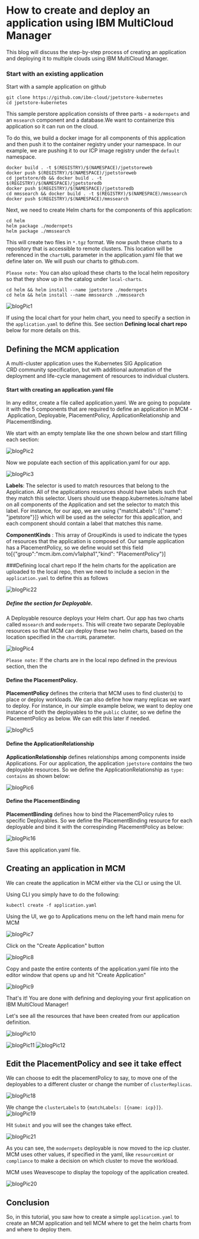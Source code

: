# How to create and deploy an application using IBM MultiCloud Manager


This blog will discuss the step-by-step process of creating an application and deploying it to multiple clouds using IBM MultiCloud Manager.


### Start with an existing application
Start with a sample application on github

    git clone https://github.com/ibm-cloud/jpetstore-kubernetes
    cd jpetstore-kubernetes

This sample perstore application consists of three parts - a `modernpets` and an `mssearch` component and a database.We want to containerize this application so it can run on the cloud. 

To do this, we build a docker image for all components of this application and then push it to the container registry under your namespace. In our example, we are pushing it to our ICP image registry under the `default` namespace.

    docker build . -t $(REGISTRY)/$(NAMESPACE)/jpetstoreweb
    docker push $(REGISTRY)/$(NAMESPACE)/jpetstoreweb
	cd jpetstore/db && docker build . -t $(REGISTRY)/$(NAMESPACE)/jpetstoredb
	docker push $(REGISTRY)/$(NAMESPACE)/jpetstoredb
    cd mmssearch && docker build . -t $(REGISTRY)/$(NAMESPACE)/mmssearch
	docker push $(REGISTRY)/$(NAMESPACE)/mmssearch


 Next, we need to create Helm charts for the components of this application:
    
    cd helm
    helm package ./modernpets
    helm package ./mmssearch

This will create two files in `*.tgz` format. We now push these charts to a repository that is accessible to remote clusters. This location will be referenced in the `chartURL` parameter in the application.yaml file that we define later on. We will push our charts to github.com.

`Please note:` You can also upload these charts to the local helm repository so that they show up in the catalog under `local-charts`.

    cd helm && helm install --name jpetstore ./modernpets
	cd helm && helm install --name mmssearch ./mmssearch

 ![blogPic1](./pics/blogPic1.png)

 If using the local chart for your helm chart, you need to specify a section in the `application.yaml` to define this. See section **Defining local chart repo** below for more details on this.



## Defining the MCM application

A multi-cluster application uses the Kubernetes SIG Application CRD community specification, but with additional automation of the deployment and life-cycle management of resources to individual clusters.


#### Start with creating an application.yaml file
In any editor, create a file called application.yaml. We are going to populate it with the 5 components that are required to define an application in MCM - Application, Deployable, PlacementPolicy, ApplicationRelationship and PlacementBinding. 

We start with an empty template like the one shown below and start filling each section:

![blogPic2](./pics/blogPic2.png)


Now we populate each section of this application.yaml for our app.

![blogPic3](./pics/blogPic3.png)

**Labels**: The selector is used to match resources that belong to the Application. All of the applications resources should have labels such that they match this selector. Users should use theapp.kubernetes.io/name label on all components of the Application and set the selector to match this label. For instance, for our app, we are using {"matchLabels": [{"name": "jpetstore"}]} which will be used as the selector for this application, and each component should contain a label that matches this name.

**ComponentKinds** : This array of GroupKinds is used to indicate the types of resources that the application is composed of. Our sample application  has a PlacementPolicy, so we define would set this field to[{"group":"mcm.ibm.com/v1alpha1","kind": "PlacementPolicy"}]



###Defining local chart repo
If the helm charts for the application are uploaded to the local repo, then we need to include a secion in the `application.yaml` to define this as follows

![blogPic22](./pics/blogPic22.png)


##### Define the section for Deployable. 
A Deployable resource deploys your Helm chart. Our app has two charts called `mssearch` and `modernpets`. This will create two separate Deployable resources so that MCM can deploy these two helm charts, based on the location specified in the `chartURL` parameter.

![blogPic4](./pics/blogPic4.png)

`Please note:` If the charts are in the local repo defined in the previous section, then the 




#### Define the PlacementPolicy. 
**PlacementPolicy** defines the criteria that MCM uses to find cluster(s) to place or deploy workloads. We can also define how many replicas we want to deploy. For instance, in our simple example below, we want to deploy one instance of both the deployables to the `public` cluster, so we define the PlacementPolicy as below. We can edit this later if needed.


![blogPic5](./pics/blogPic5.png)



#### Define the ApplicationRelationship 
**ApplicationRelationship** defines relationships among components inside Applications. For our application, the application `jpetstore` *contains* the two deployable resources. So we define the ApplicationRelationship as `type: contains` as shown below:

![blogPic6](./pics/blogPic6.png)


#### Define the PlacementBinding
**PlacementBinding** defines how to bind the PlacementPolicy rules to specific Deployables. So we define the PlacementBinding resource for each deployable and bind it with the correspinding PlacementPolicy as below:

![blogPic16](./pics/blogPic16.png)


Save this application.yaml file. 


## Creating an application in MCM
We can create the application in MCM either via the CLI or using the UI. 

Using CLI you simply have to do the following:


    kubectl create -f application.yaml


Using the UI, we go to Applications menu on the left hand main menu for MCM

![blogPic7](./pics/blogPic7.png)


Click on the "Create Application" button

![blogPic8](./pics/blogPic8.png)


Copy and paste the entire contents of the application.yaml file into the editor window that opens up and hit "Create Application"

![blogPic9](./pics/blogPic9.png)
 

That's it! You are done with defining and deploying your first application on IBM MultiCloud Manager!




Let's see all the resources that have been created from our application definition.

![blogPic10](./pics/blogPic10.png)

![blogPic11](./pics/blogPic11.png)
![blogPic12](./pics/blogPic12.png)




## Edit the PlacementPolicy and see it take effect

We can choose to edit the placementPolicy to say, to move one of the deployables to a different cluster or change the number of `clusterReplicas`. 


![blogPic18](./pics/blogPic18.png)

We change the `clusterLabels` to `{matchLabels: [{name: icp}]}`. 
![blogPic19](./pics/blogPic19.png)


Hit `Submit` and you will see the changes take effect.

![blogPic21](./pics/blogPic21.png)

As you can see, the `modernpets` deployable is now moved to the icp cluster. MCM uses other values, if specified in the yaml, like `resourceHint` or `compliance` to make a decision on which cluster to move the workload.

MCM uses Weavescope to display the topology of the application created. 

![blogPic20](./pics/blogPic20.png)


## Conclusion
So, in this tutorial, you saw how to create a simple `application.yaml` to create an MCM application and tell MCM where to get the helm charts from and where to deploy them. 


















